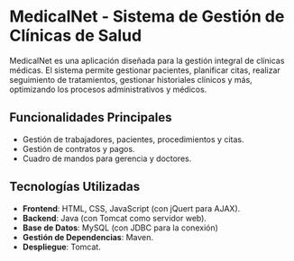 # MedicalNet - Sistema de Gestión de Clínicas de Salud

MedicalNet es una aplicación diseñada para la gestión integral de clínicas médicas. El sistema permite gestionar pacientes, planificar citas, realizar seguimiento de tratamientos, gestionar historiales clínicos y más, optimizando los procesos administrativos y médicos.

## Funcionalidades Principales
- Gestión de trabajadores, pacientes, procedimientos y citas.
- Gestión de contratos y pagos.
- Cuadro de mandos para gerencia y doctores.

## Tecnologías Utilizadas
- **Frontend**: HTML, CSS, JavaScript (con jQuert para AJAX).
- **Backend**: Java (con Tomcat como servidor web).
- **Base de Datos**: MySQL (con JDBC para la conexión)
- **Gestión de Dependencias**: Maven.
- **Despliegue**: Tomcat.
